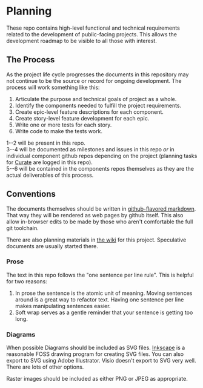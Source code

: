 # Planning

These repo contains high-level functional and technical requirements related to the development of public-facing projects.
This allows the development roadmap to be visible to all those with interest.

## The Process
As the project life cycle progresses the documents in this repository may not continue to be the source or record for ongoing development.
The process will work something like this:

1. Articulate the purpose and technical goals of project as a whole.
2. Identify the components needed to fulfill the project requirements.
3. Create epic-level feature descriptions for each component.
4. Create story-level feature development for each epic.
5. Write one or more tests for each story.
6. Write code to make the tests work.

1--2 will be present in this repo.  
3--4 will be documented as milestones and issues in this repo _or_ in individual component github repos depending on the project (planning tasks for [Curate][2] are logged in this repo).  
5--6 will be contained in the components repos themselves as they are the actual deliverables of this process.

## Conventions
The documents themselves should be written in [github-flavored markdown][1].
That way they will be rendered as web pages by github itself.
This also allow in-browser edits to be made by those who aren't comfortable the full git toolchain.

There are also planning materials in [the wiki][3] for this project.
Speculative documents are usually started there.

### Prose
The text in this repo follows the "one sentence per line rule".
This is helpful for two reasons:

1. In prose the sentence is the atomic unit of meaning.
   Moving sentences around is a great way to refactor text.
   Having one sentence per line makes manipulating sentences easier.
2. Soft wrap serves as a gentle reminder that your sentence is getting too long.

### Diagrams
When possible Diagrams should be included as SVG files.
[Inkscape][4] is a reasonable FOSS drawing program for creating SVG files.
You can also export to SVG using Adobe Illustrator.
Visio doesn't export to SVG very well.
There are lots of other options.

Raster images should be included as either PNG or JPEG as appropriate.

[1]: http://github.github.com/github-flavored-markdown/
[2]: https://github.com/ndlib/curate
[3]: https://github.com/ndlib/curate/wiki
[4]: http://inkscape.org
